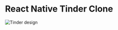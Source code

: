 # React Native Tinder Clone

![Tinder design](https://uploads-ssl.webflow.com/5d5065aaa4a3707be089b7db/5e2bb3f0b0943fe8b5b7ba3e_image_processing20200101-26997-qr8nff-2.jpg)
